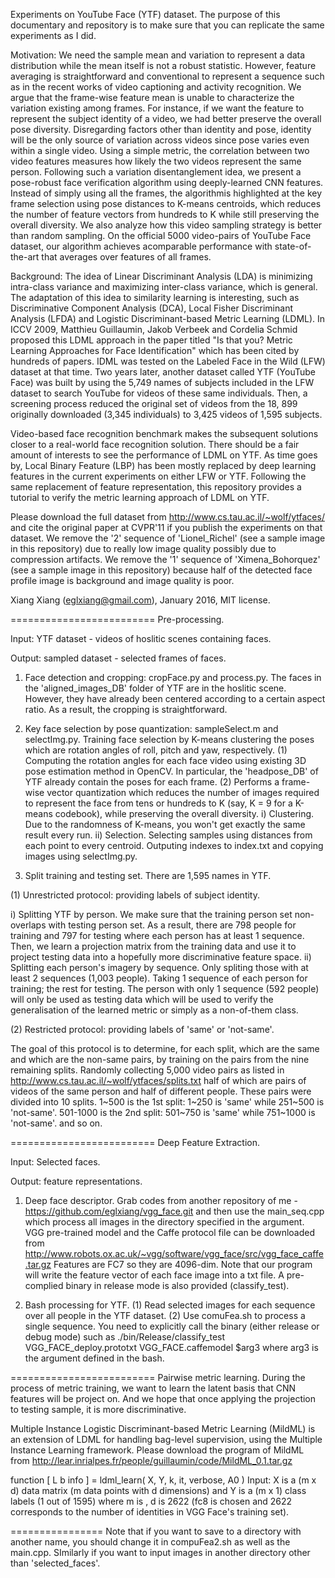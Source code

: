 Experiments on YouTube Face (YTF) dataset. The purpose of this documentary and repository is to make sure that you can replicate the same experiments as I did.

Motivation: We need the sample mean and variation to represent a data distribution while the mean itself is not a robust statistic. However, feature averaging is straightforward and conventional to represent a sequence such as in the recent works of video captioning and activity recognition. We argue that the frame-wise feature mean is unable to characterize the variation existing among frames. For instance, if we want the feature to represent the subject identity of a video, we had better preserve the overall pose diversity. Disregarding factors other than identity and pose, identity will be the only source of variation across videos since pose varies even within a single video. Using a simple metric, the correlation between two video features measures how likely the two videos represent the same person. Following such a variation disentanglement idea, we present a pose-robust face verification algorithm using deeply-learned CNN features. Instead of simply using all the frames, the algorithmis highlighted at the key frame selection using pose distances to K-means centroids, which reduces the number of feature vectors from hundreds to K while still preserving the overall diversity. We also analyze how this video sampling strategy is better than random sampling. On the official 5000 video-pairs of YouTube Face dataset, our algorithm achieves acomparable performance with state-of-the-art that averages over features of all frames.

Background: The idea of Linear Discriminant Analysis (LDA) is minimizing intra-class variance and maximizing inter-class variance, which is general. The adaptation of this idea to similarity learning is interesting, such as Discriminative Component Analysis (DCA), Local Fisher Discriminant Analysis (LFDA) and Logistic Discriminant-based Metric Learning (LDML). In ICCV 2009, Matthieu Guillaumin, Jakob Verbeek and Cordelia Schmid proposed this LDML approach in the paper titled "Is that you? Metric Learning Approaches for Face Identification" which has been cited by hundreds of papers. IDML was tested on the Labeled Face in the Wild (LFW) dataset at that time. Two years later, another dataset called YTF (YouTube Face) was built by using the 5,749 names of subjects included in the LFW dataset to search YouTube for videos of these same individuals. Then, a screening process reduced the original set of videos from the 18, 899 originally downloaded (3,345 individuals) to 3,425 videos of 1,595 subjects.

Video-based face recognition benchmark makes the subsequent solutions closer to a real-world face recognition solution. There should be a fair amount of interests to see the performance of LDML on YTF. As time goes by, Local Binary Feature (LBP) has been mostly replaced by deep learning features in the current experiments on either LFW or YTF. Following the same replacement of feature representation, this repository provides a tutorial to verify the metric learning approach of LDML on YTF.

Please download the full dataset from http://www.cs.tau.ac.il/~wolf/ytfaces/ and cite the original paper at CVPR'11 if you publish the experiments on that dataset. We remove the '2' sequence of 'Lionel_Richel' (see a sample image in this repository) due to really low image quality possibly due to compression artifacts. We remove the '1' sequence of 'Ximena_Bohorquez' (see a sample image in this repository) because half of the detected face profile image is background and image quality is poor. 

Xiang Xiang (eglxiang@gmail.com), January 2016, MIT license.

=========================
Pre-processing.

Input:  YTF dataset - videos of hoslitic scenes containing faces.

Output: sampled dataset - selected frames of faces.

1. Face detection and cropping: cropFace.py and process.py.
The faces in the 'aligned_images_DB' folder of YTF are in the hoslitic scene. However, they have already been centered according to a certain aspect ratio. As a result, the cropping is straightforward.

2. Key face selection by pose quantization: sampleSelect.m and selectImg.py.
Training face selection by K-means clustering the poses which are rotation angles of roll, pitch and yaw, respectively. 
(1) Computing the rotation angles for each face video using existing 3D pose estimation method in OpenCV.
In particular, the 'headpose_DB' of YTF already contain the poses for each frame.
(2) Performs a frame-wise vector quantization which reduces the number of images required to represent the face from tens or hundreds to K (say, K = 9 for a K-means codebook), while preserving the overall diversity.
i) Clustering. Due to the randomness of K-means, you won't get exactly the same result every run.
ii) Selection. Selecting samples using distances from each point to every centroid. Outputing indexes to index.txt and copying images using selectImg.py.

3.  Split training and testing set.
There are 1,595 names in YTF.

(1) Unrestricted protocol: providing labels of subject identity.

i) Splitting YTF by person.
We make sure that the training person set non-overlaps with testing person set. As a result, there are 798 people for training and 797 for testing where each person has at least 1 sequence. Then, we learn a projection matrix from the training data and use it to project testing data into a hopefully more discriminative feature space.
ii) Splitting each person's imagery by sequence. 
Only spliting those with at least 2 sequences (1,003 people). Taking 1 sequence of each person for training; the rest for testing.
The person with only 1 sequence (592 people) will only be used as testing data which will be used to verify the generalisation of the learned metric or simply as a non-of-them class.

(2) Restricted protocol: providing labels of 'same' or 'not-same'.

The goal of this protocol is to determine, for each split, which are the same and which are the non-same pairs, by training on the pairs from the nine remaining splits.
Randomly collecting 5,000 video pairs as listed in http://www.cs.tau.ac.il/~wolf/ytfaces/splits.txt
half of which are pairs of videos of the same person and half of different people.
These pairs were divided into 10 splits.
1~500 is the 1st split: 1~250 is 'same' while 251~500 is 'not-same'.
501-1000 is the 2nd split: 501~750 is 'same' while 751~1000 is 'not-same'.
and so on. 

=========================
Deep Feature Extraction.

Input: Selected faces.

Output: feature representations.

1. Deep face descriptor.
Grab codes from another repository of me - https://github.com/eglxiang/vgg_face.git and then use the main_seq.cpp which process all images in the directory specified in the argument. VGG pre-trained model and the Caffe protocol file can be downloaded from http://www.robots.ox.ac.uk/~vgg/software/vgg_face/src/vgg_face_caffe.tar.gz Features are FC7 so they are 4096-dim. Note that our program will write the feature vector of each face image into a txt file. A pre-complied binary in release mode is also provided (classify_test).

2. Bash processing for YTF.
(1) Read selected images for each sequence over all people in the YTF dataset.
(2) Use comuFea.sh to process a single sequence. You need to explicitly call the binary (either release or debug mode) such as ./bin/Release/classify_test VGG_FACE_deploy.prototxt VGG_FACE.caffemodel $arg3 where arg3 is the argument defined in the bash.

=========================
Pairwise metric learning. 
During the process of metric training, we want to learn the latent basis that CNN features will be project on.
And we hope that once applying the projection to testing sample, it is more discriminative.

Multiple Instance Logistic Discriminant-based Metric Learning (MildML) is an extension of LDML for handling bag-level supervision, using the Multiple Instance Learning framework. Please download the program of MildML from http://lear.inrialpes.fr/people/guillaumin/code/MildML_0.1.tar.gz

function [ L b info ] = ldml_learn( X, Y, k, it, verbose, A0 )
Input: X is a (m x d) data matrix (m data points with d dimensions) and Y is a (m x 1) class labels (1 out of 1595)
where m is , d is 2622 (fc8 is chosen and 2622 corresponds to the number of identities in VGG Face's training set).

================
Note that if you want to save to a directory with another name, you should change it in compuFea2.sh as well as the main.cpp. SImilarly if you want to input images in another directory other than 'selected_faces'.
